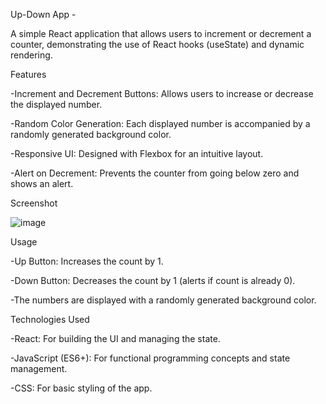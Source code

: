 Up-Down App - 

A simple React application that allows users to increment or decrement a counter, demonstrating the use of React hooks (useState) and dynamic rendering.

Features

-Increment and Decrement Buttons: Allows users to increase or decrease the displayed number.

-Random Color Generation: Each displayed number is accompanied by a randomly generated background color.

-Responsive UI: Designed with Flexbox for an intuitive layout.

-Alert on Decrement: Prevents the counter from going below zero and shows an alert.

Screenshot

![image](https://github.com/user-attachments/assets/ca5a2a6d-8f77-4ea7-b2b2-4d7fb655c8cc)

Usage

-Up Button: Increases the count by 1.

-Down Button: Decreases the count by 1 (alerts if count is already 0).

-The numbers are displayed with a randomly generated background color.

Technologies Used

-React: For building the UI and managing the state.

-JavaScript (ES6+): For functional programming concepts and state management.

-CSS: For basic styling of the app.
